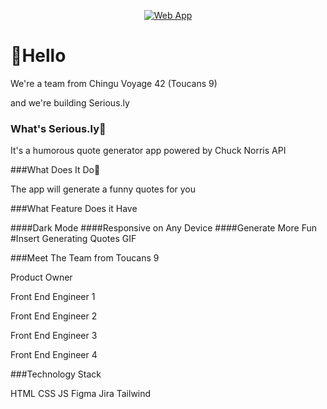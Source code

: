 <p align="center">
  <a href="https://chingu-voyages.github.io/v42-toucans-team-09">
    <img alt="Web App" src="https://user-images.githubusercontent.com/105977653/215727127-93fb9368-5c38-451e-9aae-755d85901ddc.png">
  </a>
</p>

<p align="center">

<H1> 👋Hello </h1>
We're a team from Chingu Voyage 42 (Toucans 9) 

and we're building Serious.ly


<h3> What's Serious.ly🤔 </h3>

It's a humorous quote generator app powered by Chuck Norris API



###What Does It Do🤔

The app will generate a funny quotes for you



###What Feature Does it Have

####Dark Mode
####Responsive on Any Device
####Generate More Fun
#Insert Generating Quotes GIF



###Meet The Team from Toucans 9

Product Owner

Front End Engineer 1

Front End Engineer 2

Front End Engineer 3

Front End Engineer 4



###Technology Stack

HTML CSS JS Figma Jira Tailwind

</a>
